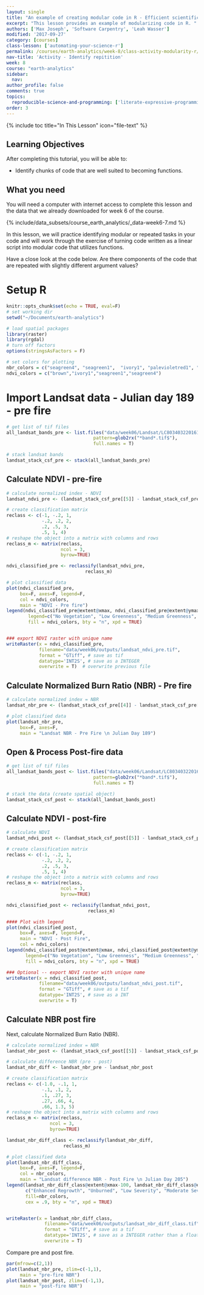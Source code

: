 ```yaml
---
layout: single
title: "An example of creating modular code in R - Efficient scientific programming"
excerpt: "This lesson provides an example of modularizing code in R. "
authors: ['Max Joseph', 'Software Carpentry', 'Leah Wasser']
modified: '2017-09-27'
category: [courses]
class-lesson: ['automating-your-science-r']
permalink: /courses/earth-analytics/week-8/class-activity-modularity-r/
nav-title: 'Activity - Identify repitition'
week: 8
course: "earth-analytics"
sidebar:
  nav:
author_profile: false
comments: true
topics:
  reproducible-science-and-programming: ['literate-expressive-programming', 'functions']
order: 3
---
```



{% include toc title="In This Lesson" icon="file-text" %}

<div class='notice--success' markdown="1">

## <i class="fa fa-graduation-cap" aria-hidden="true"></i> Learning Objectives

After completing this tutorial, you will be able to:

* Identify chunks of code that are well suited to becoming functions.

## <i class="fa fa-check-square-o fa-2" aria-hidden="true"></i> What you need

You will need a computer with internet access to complete this lesson and the
data that we already downloaded for week 6 of the course.

{% include/data_subsets/course_earth_analytics/_data-week6-7.md %}
</div>

In this lesson, we will practice identifying modular or repeated tasks in your
code and will work through the exercise of turning code written as a linear
script into modular code that utilizes functions.

Have a close look at the code below. Are there components of the code that are
repeated with slightly different argument values?

# Setup R


```r
knitr::opts_chunk$set(echo = TRUE, eval=F)
# set working dir
setwd("~/Documents/earth-analytics")

# load spatial packages
library(raster)
library(rgdal)
# turn off factors
options(stringsAsFactors = F)

# set colors for plotting
nbr_colors = c("seagreen4", "seagreen1",  "ivory1", "palevioletred1", "palevioletred4")
ndvi_colors = c("brown","ivory1","seagreen1","seagreen4")
```

# Import Landsat data - Julian day 189 - pre fire



```r
# get list of tif files
all_landsat_bands_pre <- list.files("data/week06/Landsat/LC80340322016189-SC20170128091153/crop",
                                pattern=glob2rx("*band*.tif$"),
                                full.names = T)

# stack landsat bands
landsat_stack_csf_pre <- stack(all_landsat_bands_pre)

```

## Calculate NDVI - pre-fire


```r
# calculate normalized index - NDVI
landsat_ndvi_pre <- (landsat_stack_csf_pre[[5]] - landsat_stack_csf_pre[[4]]) / (landsat_stack_csf_pre[[5]] + landsat_stack_csf_pre[[4]])

# create classification matrix
reclass <- c(-1, -.2, 1,
             -.2, .2, 2,
             .2, .5, 3,
             .5, 1, 4)
# reshape the object into a matrix with columns and rows
reclass_m <- matrix(reclass,
                    ncol = 3,
                    byrow=TRUE)

ndvi_classified_pre <- reclassify(landsat_ndvi_pre,
                             reclass_m)

# plot classified data
plot(ndvi_classified_pre,
     box=F, axes=F, legend=F,
     col = ndvi_colors,
     main = "NDVI - Pre fire")
legend(ndvi_classified_pre@extent@xmax, ndvi_classified_pre@extent@ymax,
        legend=c("No Vegetation", "Low Greenness", "Medium Greenness", "High Greeness"),
        fill = ndvi_colors, bty = "n", xpd = TRUE)


### export NDVI raster with unique name
writeRaster(x = ndvi_classified_pre,
            filename="data/week06/outputs/landsat_ndvi_pre.tif",
            format = "GTiff", # save as tif
            datatype='INT2S', # save as a INTEGER
            overwrite = T)  # overwrite previous file

```

## Calculate Normalized Burn Ratio (NBR) - Pre fire


```r
# calculate normalized index = NBR
landsat_nbr_pre <- (landsat_stack_csf_pre[[4]] - landsat_stack_csf_pre[[7]]) / (landsat_stack_csf_pre[[4]] + landsat_stack_csf_pre[[7]])

# plot classified data
plot(landsat_nbr_pre,
     box=F, axes=F,
     main = "Landsat NBR - Pre Fire \n Julian Day 189")
```

## Open & Process Post-fire data


```r
# get list of tif files
all_landsat_bands_post <- list.files("data/week06/Landsat/LC80340322016205-SC20170127160728/crop",
                                pattern=glob2rx("*band*.tif$"),
                                full.names = T)

# stack the data (create spatial object)
landsat_stack_csf_post <- stack(all_landsat_bands_post)

```

## Calculate NDVI - post-fire


```r
# calculate NDVI
landsat_ndvi_post <- (landsat_stack_csf_post[[5]] - landsat_stack_csf_post[[4]]) / (landsat_stack_csf_post[[5]] + landsat_stack_csf_post[[4]])

# create classification matrix
reclass <- c(-1, -.2, 1,
             -.2, .2, 2,
             .2, .5, 3,
             .5, 1, 4)
# reshape the object into a matrix with columns and rows
reclass_m <- matrix(reclass,
                    ncol = 3,
                    byrow=TRUE)

ndvi_classified_post <- reclassify(landsat_ndvi_post,
                              reclass_m)

#### Plot with legend
plot(ndvi_classified_post,
     box=F, axes=F, legend=F,
     main = "NDVI - Post Fire",
     col = ndvi_colors)
legend(ndvi_classified_post@extent@xmax, ndvi_classified_post@extent@ymax,
       legend=c("No Vegetation", "Low Greenness", "Medium Greenness", "High Greeness"),
       fill = ndvi_colors, bty = "n", xpd = TRUE)

### Optional -- export NDVI raster with unique name
writeRaster(x = ndvi_classified_post,
            filename="data/week06/outputs/landsat_ndvi_post.tif",
            format = "GTiff", # save as a tif
            datatype='INT2S', # save as a INT
            overwrite = T)

```

## Calculate NBR post fire
Next, calculate Normalized Burn Ratio (NBR).


```r
# calculate normalized index = NBR
landsat_nbr_post <- (landsat_stack_csf_post[[5]] - landsat_stack_csf_post[[7]]) / (landsat_stack_csf_post[[5]] + landsat_stack_csf_post[[7]])

# calculate difference NBR (pre - post)
landsat_nbr_diff <- landsat_nbr_pre - landsat_nbr_post

# create classification matrix
reclass <- c(-1.0, -.1, 1,
             -.1, .1, 2,
             .1, .27, 3,
             .27, .66, 4,
             .66, 1.3, 5)
# reshape the object into a matrix with columns and rows
reclass_m <- matrix(reclass,
                ncol = 3,
                byrow=TRUE)

landsat_nbr_diff_class <- reclassify(landsat_nbr_diff,
                     reclass_m)

# plot classified data
plot(landsat_nbr_diff_class,
     box=F, axes=F, legend=F,
     col = nbr_colors,
     main = "Landsat difference NBR - Post Fire \n Julian Day 205")
legend(landsat_nbr_diff_class@extent@xmax-100, landsat_nbr_diff_class@extent@ymax,
       c("Enhanced Regrowth", "Unburned", "Low Severity", "Moderate Severity", "High Severity"),
       fill=nbr_colors,
       cex = .9, bty = "n", xpd = TRUE)


writeRaster(x = landsat_nbr_diff_class,
              filename="data/week06/outputs/landsat_nbr_diff_class.tif",
              format = "GTiff", # save as a tif
              datatype='INT2S', # save as a INTEGER rather than a float
              overwrite = T)

```

Compare pre and post fire.



```r
par(mfrow=c(2,1))
plot(landsat_nbr_pre, zlim=c(-1,1),
     main = "pre-fire NBR")
plot(landsat_nbr_post, zlim=c(-1,1),
     main = "post-fire NBR")
```
